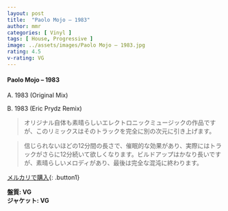 ```yaml
---
layout: post
title:  "Paolo Mojo – 1983"
author: mmr
categories: [ Vinyl ]
tags: [ House, Progressive ]
image: ../assets/images/Paolo Mojo – 1983.jpg
rating: 4.5
v-rating: VG
---
```


#### Paolo Mojo – 1983

A. 1983 (Original Mix)

B. 1983 (Eric Prydz Remix)

> オリジナル自体も素晴らしいエレクトロニックミュージックの作品ですが、このリミックスはそのトラックを完全に別の次元に引き上げます。

> 信じられないほどの12分間の長さで、催眠的な効果があり、実際にはトラックがさらに12分続いて欲しくなります。ビルドアップはかなり長いですが、素晴らしいメロディがあり、最後は完全な混沌に終わります。


[メルカリで購入](https://jp.mercari.com/item/m38967050175){: .button1}

<div class="mt-4 mb-4 d-flex align-items-center">
<strong class="mr-1">盤質: VG</strong>
</div>
<div class="mt-4 mb-4 d-flex align-items-center">
<strong class="mr-1">ジャケット: VG</strong>
</div>
